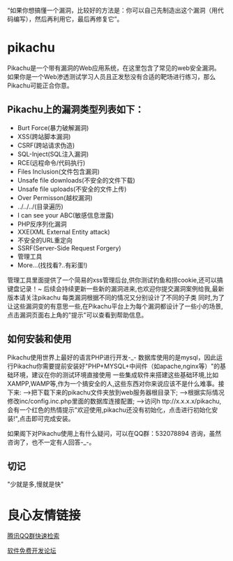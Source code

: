 “如果你想搞懂一个漏洞，比较好的方法是：你可以自己先制造出这个漏洞（用代码编写），然后再利用它，最后再修复它”。

 
# pikachu

Pikachu是一个带有漏洞的Web应用系统，在这里包含了常见的web安全漏洞。 如果你是一个Web渗透测试学习人员且正发愁没有合适的靶场进行练习，那么Pikachu可能正合你意。 

## Pikachu上的漏洞类型列表如下： 
* Burt Force(暴力破解漏洞) 
* XSS(跨站脚本漏洞) 
* CSRF(跨站请求伪造) 
* SQL-Inject(SQL注入漏洞) 
* RCE(远程命令/代码执行) 
* Files Inclusion(文件包含漏洞) 
* Unsafe file downloads(不安全的文件下载) 
* Unsafe file uploads(不安全的文件上传) 
* Over Permisson(越权漏洞) 
* ../../../(目录遍历) 
* I can see your ABC(敏感信息泄露) 
* PHP反序列化漏洞 
* XXE(XML External Entity attack) 
* 不安全的URL重定向 
* SSRF(Server-Side Request Forgery) 
* 管理工具 
* More...(找找看?..有彩蛋!) 

管理工具里面提供了一个简易的xss管理后台,供你测试钓鱼和捞cookie,还可以搞键盘记录！~ 
后续会持续更新一些新的漏洞进来,也欢迎你提交漏洞案例给我,最新版本请关注pikachu 
每类漏洞根据不同的情况又分别设计了不同的子类 
同时,为了让这些漏洞变的有意思一些,在Pikachu平台上为每个漏洞都设计了一些小的场景,点击漏洞页面右上角的"提示"可以查看到帮助信息。 


## 如何安装和使用
Pikachu使用世界上最好的语言PHP进行开发-_- 
数据库使用的是mysql，因此运行Pikachu你需要提前安装好"PHP+MYSQL+中间件（如apache,nginx等）"的基础环境，建议在你的测试环境直接使用 一些集成软件来搭建这些基础环境,比如XAMPP,WAMP等,作为一个搞安全的人,这些东西对你来说应该不是什么难事。接下来: 
-->把下载下来的pikachu文件夹放到web服务器根目录下; 
-->根据实际情况修改inc/config.inc.php里面的数据库连接配置; 
-->访问h ttp://x.x.x.x/pikachu,会有一个红色的热情提示"欢迎使用,pikachu还没有初始化，点击进行初始化安装!",点击即可完成安装。 
 
 

如果阁下对Pikachu使用上有什么疑问，可以在QQ群：532078894 咨询，虽然咨询了，也不一定有人回答-_-。


## 切记
"少就是多,慢就是快"








 # 良心友情链接

[腾讯QQ群快速检索](http://u.720life.cn/s/8cf73f7c)

[软件免费开发论坛](http://u.720life.cn/s/bbb01dc0)